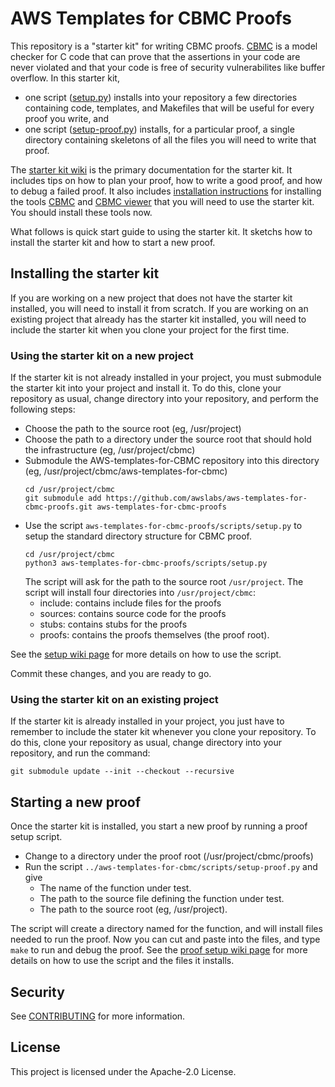 # AWS Templates for CBMC Proofs

This repository is a "starter kit" for writing CBMC proofs.
[CBMC](https://www.cprover.org/cbmc/)
is a model checker for C code that can prove that the assertions in your code
are never violated and that your code is free
of security vulnerabilites like buffer overflow.  In this starter kit,
* one script ([setup.py](https://github.com/awslabs/aws-templates-for-cbmc-proofs/blob/master/scripts/setup.py))
  installs into your repository a few directories containing code, templates, and Makefiles that will be
  useful for every proof you write, and
* one script ([setup-proof.py](https://github.com/awslabs/aws-templates-for-cbmc-proofs/blob/master/scripts/setup-proof.py))
  installs, for a particular proof, a single directory containing skeletons of all the files you will need
  to write that proof.

The [starter kit wiki](https://github.com/awslabs/aws-templates-for-cbmc-proofs/wiki) is the
primary documentation for the starter kit.  It includes tips on how to plan your proof,
how to write a good proof, and how to debug a failed proof.
It also includes
[installation instructions](https://github.com/awslabs/aws-templates-for-cbmc-proofs/wiki/Installation)
for installing the tools [CBMC](https://github.com/diffblue/cbmc) and
[CBMC viewer](https://github.com/awslabs/aws-viewer-for-cbmc) that you will need to use the starter kit.
You should install these tools now.

What follows is quick start guide to using the starter kit.
It sketchs how to install the starter kit and how to start a new proof.

## Installing the starter kit

If you are working on a new project that does not have the starter kit installed,
you will need to install it from scratch.
If you are working on an existing project that already has the starter kit installed,
you will need to include the starter kit when you clone your project for the first time.

### Using the starter kit on a new project

If the starter kit is not already installed in your project, you must
submodule the starter kit into your project and install it.
To do this, clone your repository as usual, change directory into your
repository, and perform the following steps:

* Choose the path to the source root (eg, /usr/project)
* Choose the path to a directory under the source root that should hold
  the infrastructure (eg, /usr/project/cbmc)
* Submodule the AWS-templates-for-CBMC repository into this directory (eg,
  /usr/project/cbmc/aws-templates-for-cbmc)
  ```
  cd /usr/project/cbmc
  git submodule add https://github.com/awslabs/aws-templates-for-cbmc-proofs.git aws-templates-for-cbmc-proofs
  ```
* Use the script `aws-templates-for-cbmc-proofs/scripts/setup.py` to
  setup the standard directory structure for CBMC proof.
  ```
  cd /usr/project/cbmc
  python3 aws-templates-for-cbmc-proofs/scripts/setup.py
  ```
  The script will ask for the path to the source root `/usr/project`.
  The script will install four directories into `/usr/project/cbmc`:
  * include: contains include files for the proofs
  * sources: contains source code for the proofs
  * stubs: contains stubs for the proofs
  * proofs: contains the proofs themselves (the proof root).

See the [setup wiki page](https://github.com/awslabs/aws-templates-for-cbmc-proofs/wiki/CBMC-starter-kit-setup-script) for more details on how to use the script.

Commit these changes, and you are ready to go.

### Using the starter kit on an existing project

If the starter kit is already installed in your project,
you just have to remember to include the stater kit whenever you clone your repository.
To do this, clone your repository as usual, change directory into your
repository, and run the command:

````
git submodule update --init --checkout --recursive
````

## Starting a new proof

Once the starter kit is installed, you start a new proof by running a
proof setup script.

* Change to a directory under the proof root (/usr/project/cbmc/proofs)
* Run the script `../aws-templates-for-cbmc/scripts/setup-proof.py` and give
  * The name of the function under test.
  * The path to the source file defining the function under test.
  * The path to the source root (eg, /usr/project).

The script will create a directory named for the function, and will
install files needed to run the proof. Now you can cut and paste into
the files, and type `make` to run and debug the proof.
See the
[proof setup wiki page](https://github.com/awslabs/aws-templates-for-cbmc-proofs/wiki/CBMC-starter-kit-setup-proof-script)
for more details on how to use the script and the files it installs.

## Security

See [CONTRIBUTING](CONTRIBUTING.md#security-issue-notifications) for more information.

## License

This project is licensed under the Apache-2.0 License.
